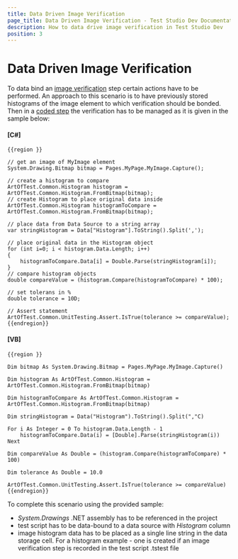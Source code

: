 ```yaml
---
title: Data Driven Image Verification
page_title: Data Driven Image Verification - Test Studio Dev Documentation
description: How to data drive image verification in Test Studio Dev
position: 3
---
```

# Data Driven Image Verification #

To data bind an <a href="/features/recorder/verifications/image-verification" target="_blank">image verification</a> step certain actions have to be performed. An approach to this scenario is to have previously stored histograms of the image element to which verification should be bonded. Then in a <a href="/features/custom-steps/script-step" target="_blank">coded step</a> the verification has to be managed as it is given in the sample below:

#### __[C#]__

    {{region }}

    // get an image of MyImage element
    System.Drawing.Bitmap bitmap = Pages.MyPage.MyImage.Capture();

    // create a histogram to compare
    ArtOfTest.Common.Histogram histogram = ArtOfTest.Common.Histogram.FromBitmap(bitmap);
    // create Histogram to place original data inside
    ArtOfTest.Common.Histogram histogramToCompare = ArtOfTest.Common.Histogram.FromBitmap(bitmap);

    // place data from Data Source to a string array
    var stringHistogram = Data["Histogram"].ToString().Split(',');

    // place original data in the Histogram object
    for (int i=0; i < histogram.Data.Length; i++)
    {
        histogramToCompare.Data[i] = Double.Parse(stringHistogram[i]);
    }
    // compare histogram objects
    double compareValue = (histogram.Compare(histogramToCompare) * 100);

    // set tolerans in %
    double tolerance = 10D;

    // Assert statement 
    ArtOfTest.Common.UnitTesting.Assert.IsTrue(tolerance >= compareValue);
    {{endregion}}

#### __[VB]__

    {{region }}

    Dim bitmap As System.Drawing.Bitmap = Pages.MyPage.MyImage.Capture()

    Dim histogram As ArtOfTest.Common.Histogram = ArtOfTest.Common.Histogram.FromBitmap(bitmap)

    Dim histogramToCompare As ArtOfTest.Common.Histogram = ArtOfTest.Common.Histogram.FromBitmap(bitmap)

    Dim stringHistogram = Data("Histogram").ToString().Split(","C)

    For i As Integer = 0 To histogram.Data.Length - 1
        histogramToCompare.Data(i) = [Double].Parse(stringHistogram(i))
    Next

    Dim compareValue As Double = (histogram.Compare(histogramToCompare) * 100)

    Dim tolerance As Double = 10.0

    ArtOfTest.Common.UnitTesting.Assert.IsTrue(tolerance >= compareValue)
    {{endregion}}

To complete this scenario using the provided sample:

- *System.Drawings* .NET assembly has to be referenced in the project
- test script has to be data-bound to a data source with *Histogram* column
- image histogram data has to be placed as a single line string in the data storage cell. For a histogram example - one is created if an image verification step is recorded in the test script .tstest file
